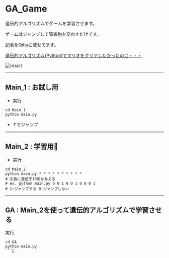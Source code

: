 # GA_Game

遺伝的アルゴリズムでゲームを学習させます。

ゲームはジャンプして障害物を交わすだけです。

記事をQittaに載せてます。

[遺伝的アルゴリズム(Python)でマリオをクリアしたかったのに・・・]()

![result](https://github.com/hokuto-HIRANO/GA_Game/blob/master/movie/output.gif)

---

## Main_1 : お試し用

+ 実行
```
cd Main_1
python main.py
```
+ ↑でジャンプ

---

## Main_2 : 学習用

+ 実行
```
cd Main_2
python main.py * * * * * * * * * *
# 引数に遺伝子10個を与える
# ex. python main.py 0 0 1 0 0 1 0 0 0 1
# 1:ジャンプする 0:ジャンプしない
```

---

## GA : Main_2を使って遺伝的アルゴリズムで学習させる

実行
```
cd GA
python main.py
```
